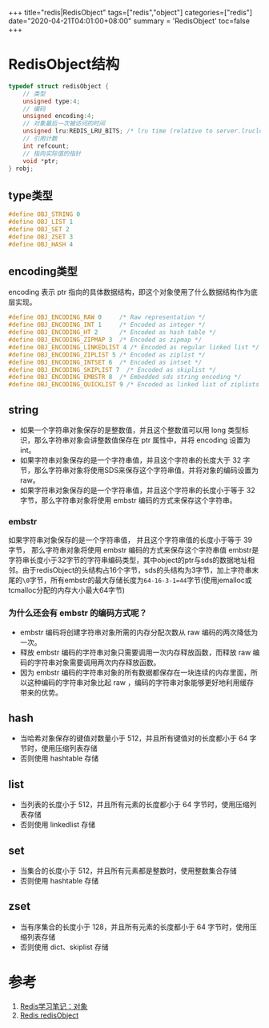 +++
title="redis|RedisObject"
tags=["redis","object"]
categories=["redis"]
date="2020-04-21T04:01:00+08:00"
summary = 'RedisObject'
toc=false
+++

RedisObject结构
===============

```c
typedef struct redisObject {
    // 类型
    unsigned type:4;
    // 编码
    unsigned encoding:4;
    // 对象最后一次被访问的时间
    unsigned lru:REDIS_LRU_BITS; /* lru time (relative to server.lruclock) */
    // 引用计数
    int refcount;
    // 指向实际值的指针
    void *ptr;
} robj;
```

type类型
--------

```c
#define OBJ_STRING 0
#define OBJ_LIST 1
#define OBJ_SET 2
#define OBJ_ZSET 3
#define OBJ_HASH 4
```

encoding类型
------------

encoding 表示 ptr 指向的具体数据结构，即这个对象使用了什么数据结构作为底层实现。

```c
#define OBJ_ENCODING_RAW 0     /* Raw representation */
#define OBJ_ENCODING_INT 1     /* Encoded as integer */
#define OBJ_ENCODING_HT 2      /* Encoded as hash table */
#define OBJ_ENCODING_ZIPMAP 3  /* Encoded as zipmap */
#define OBJ_ENCODING_LINKEDLIST 4 /* Encoded as regular linked list */
#define OBJ_ENCODING_ZIPLIST 5 /* Encoded as ziplist */
#define OBJ_ENCODING_INTSET 6  /* Encoded as intset */
#define OBJ_ENCODING_SKIPLIST 7  /* Encoded as skiplist */
#define OBJ_ENCODING_EMBSTR 8  /* Embedded sds string encoding */  
#define OBJ_ENCODING_QUICKLIST 9 /* Encoded as linked list of ziplists */
```

string
------

-	如果一个字符串对象保存的是整数值，并且这个整数值可以用 long 类型标识，那么字符串对象会讲整数值保存在 ptr 属性中，并将 encoding 设置为 int。
-	如果字符串对象保存的是一个字符串值，并且这个字符串的长度大于 32 字节，那么字符串对象将使用SDS来保存这个字符串值，并将对象的编码设置为 raw。
-	如果字符串对象保存的是一个字符串值，并且这个字符串的长度小于等于 32 字节，那么字符串对象将使用 embstr 编码的方式来保存这个字符串。

### embstr

如果字符串对象保存的是一个字符串值， 并且这个字符串值的长度小于等于 39 字节， 那么字符串对象将使用 embstr 编码的方式来保存这个字符串值 embstr是字符串长度小于32字节的字符串编码类型，其中object的ptr与sds的数据地址相邻。由于redisObject的头结构占16个字节，sds的头结构为3字节，加上字符串末尾的`\0`字节，所有embstr的最大存储长度为`64-16-3-1=44`字节(使用jemalloc或tcmalloc分配的内存大小最大64字节)

### 为什么还会有 embstr 的编码方式呢？

-	embstr 编码将创建字符串对象所需的内存分配次数从 raw 编码的两次降低为一次。
-	释放 embstr 编码的字符串对象只需要调用一次内存释放函数，而释放 raw 编码的字符串对象需要调用两次内存释放函数。
-	因为 embstr 编码的字符串对象的所有数据都保存在一块连续的内存里面，所以这种编码的字符串对象比起 raw ，编码的字符串对象能够更好地利用缓存带来的优势。

hash
----

-	当哈希对象保存的键值对数量小于 512，并且所有键值对的长度都小于 64 字节时，使用压缩列表存储
-	否则使用 hashtable 存储

list
----

-	当列表的长度小于 512，并且所有元素的长度都小于 64 字节时，使用压缩列表存储
-	否则使用 linkedlist 存储

set
---

-	当集合的长度小于 512，并且所有元素都是整数时，使用整数集合存储
-	否则使用 hashtable 存储

zset
----

-	当有序集合的长度小于 128，并且所有元素的长度都小于 64 字节时，使用压缩列表存储
-	否则使用 dict、skiplist 存储

参考
====

1.	[Redis学习笔记：对象](https://www.cnblogs.com/wind-snow/p/11172832.html)
2.	[Redis redisObject](https://www.jianshu.com/p/fc49d4ded0f6)

